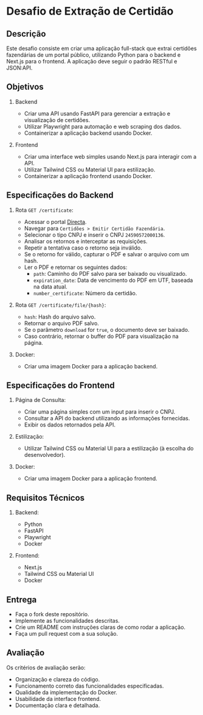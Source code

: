 Desafio de Extração de Certidão
===============================

Descrição
---------

Este desafio consiste em criar uma aplicação full-stack que extrai certidões fazendárias de um portal público, utilizando Python para o backend e Next.js para o frontend. A aplicação deve seguir o padrão RESTful e JSON:API.

Objetivos
---------

1.  Backend

    -   Criar uma API usando FastAPI para gerenciar a extração e visualização de certidões.
    -   Utilizar Playwright para automação e web scraping dos dados.
    -   Containerizar a aplicação backend usando Docker.
2.  Frontend

    -   Criar uma interface web simples usando Next.js para interagir com a API.
    -   Utilizar Tailwind CSS ou Material UI para estilização.
    -   Containerizar a aplicação frontend usando Docker.

Especificações do Backend
-------------------------

1.  Rota `GET /certificate`:

    -   Acessar o portal [Directa](https://directa.natal.rn.gov.br/).
    -   Navegar para `Certidões > Emitir Certidão Fazendária`.
    -   Selecionar o tipo CNPJ e inserir o CNPJ `24590572000136`.
    -   Analisar os retornos e interceptar as requisições.
    -   Repetir a tentativa caso o retorno seja inválido.
    -   Se o retorno for válido, capturar o PDF e salvar o arquivo com um hash.
    -   Ler o PDF e retornar os seguintes dados:
        -   `path`: Caminho do PDF salvo para ser baixado ou visualizado.
        -   `expiration_date`: Data de vencimento do PDF em UTF, baseada na data atual.
        -   `number_certificate`: Número da certidão.
2.  Rota `GET /certificate/file/{hash}`:

    -   `hash`: Hash do arquivo salvo.
    -   Retornar o arquivo PDF salvo.
    -   Se o parâmetro `download` for `true`, o documento deve ser baixado.
    -   Caso contrário, retornar o buffer do PDF para visualização na página.
3.  Docker:

    -   Criar uma imagem Docker para a aplicação backend.

Especificações do Frontend
--------------------------

1.  Página de Consulta:

    -   Criar uma página simples com um input para inserir o CNPJ.
    -   Consultar a API do backend utilizando as informações fornecidas.
    -   Exibir os dados retornados pela API.
2.  Estilização:

    -   Utilizar Tailwind CSS ou Material UI para a estilização (à escolha do desenvolvedor).
3.  Docker:

    -   Criar uma imagem Docker para a aplicação frontend.

Requisitos Técnicos
-------------------

1.  Backend:

    -   Python
    -   FastAPI
    -   Playwright
    -   Docker
2.  Frontend:

    -   Next.js
    -   Tailwind CSS ou Material UI
    -   Docker

Entrega
-------

-   Faça o fork deste repositório.
-   Implemente as funcionalidades descritas.
-   Crie um README com instruções claras de como rodar a aplicação.
-   Faça um pull request com a sua solução.

Avaliação
---------

Os critérios de avaliação serão:

-   Organização e clareza do código.
-   Funcionamento correto das funcionalidades especificadas.
-   Qualidade da implementação do Docker.
-   Usabilidade da interface frontend.
-   Documentação clara e detalhada.
